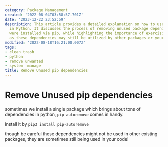 ```yaml
---
category: Package Management
created: '2022-08-04T03:58:57.701Z'
date: '2023-12-22 23:52:59'
description: This article provides a detailed explanation on how to use pip-autoremove
  in Python. It discusses the process of removing unused package dependencies that
  were installed via pip, while highlighting the importance of exercising caution
  as these dependencies may still be utilized by other packages or your own code.
modified: '2022-08-18T16:21:08.007Z'
tags:
- clean trash
- python
- remove unwanted
- system  manage
title: Remove Unused pip dependencies
---
```


# Remove Unused pip dependencies

sometimes we install a single package which brings about tons of dependencies in python, `pip-autoremove` comes in handy.

install it by `pip3 install pip-autoremove`

though be careful these dependencies might not be used in other existing packages, they are sometimes still being used in your code!
